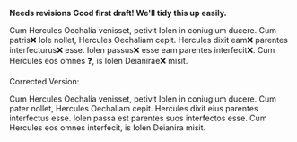 **Needs revisions**
**Good first draft! We'll tidy this up easily.**

Cum Hercules Oechalia venisset, petivit Iolen in coniugium ducere. Cum patris❌ Iole nollet, Hercules Oechaliam cepit. Hercules dixit eam❌ parentes interfecturus❌ esse. Iolen passus❌ esse eam parentes interfecit❌. Cum Hercules eos omnes ❓, is Iolen Deianirae❌ misit.

Corrected Version: 

Cum Hercules Oechalia venisset, petivit Iolen in coniugium ducere. Cum pater nollet, Hercules Oechaliam cepit. Hercules dixit eius parentes interfectus esse. Iolen passa est  parentes suos interfectos esse. Cum Hercules eos omnes interfecit, is Iolen Deianira misit.
